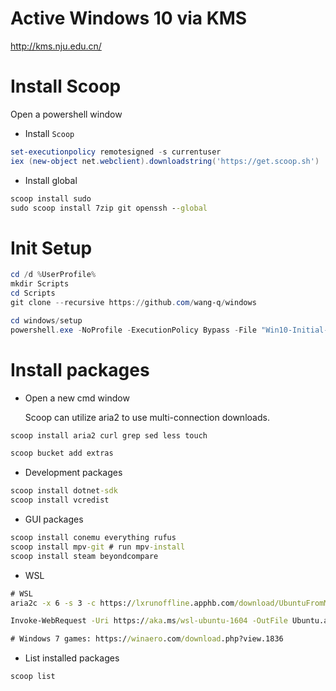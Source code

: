 # Active Windows 10 via KMS

http://kms.nju.edu.cn/

# Install Scoop

Open a powershell window

* Install `Scoop`

```ps1
set-executionpolicy remotesigned -s currentuser
iex (new-object net.webclient).downloadstring('https://get.scoop.sh')
```

* Install global

```cmd
scoop install sudo
sudo scoop install 7zip git openssh --global
```

# Init Setup

```ps1
cd /d %UserProfile%
mkdir Scripts
cd Scripts
git clone --recursive https://github.com/wang-q/windows

cd windows/setup
powershell.exe -NoProfile -ExecutionPolicy Bypass -File "Win10-Initial-Setup-Script/Win10.ps1" -include "Win10-Initial-Setup-Script/Win10.psm1" -preset "Default.preset"
```

# Install packages

* Open a new cmd window

    Scoop can utilize aria2 to use multi-connection downloads.

```cmd
scoop install aria2 curl grep sed less touch

scoop bucket add extras
```

* Development packages

```cmd
scoop install dotnet-sdk
scoop install vcredist
```

* GUI packages

```cmd
scoop install conemu everything rufus
scoop install mpv-git # run mpv-install
scoop install steam beyondcompare
```

* WSL

```bat
# WSL
aria2c -x 6 -s 3 -c https://lxrunoffline.apphb.com/download/UbuntuFromMS/14

Invoke-WebRequest -Uri https://aka.ms/wsl-ubuntu-1604 -OutFile Ubuntu.appx -UseBasicParsing

# Windows 7 games: https://winaero.com/download.php?view.1836
```

* List installed packages

```cmd
scoop list
```
